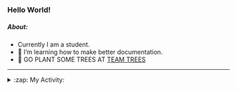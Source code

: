 ### Hello World!

##### About:
- Currently I am a student.
- 🌱 I’m learning how to make better documentation.
- 🌱 GO PLANT SOME TREES AT [TEAM TREES](https://teamtrees.org/)

---
<details>
  <summary>:zap: My Activity:</summary>
  
<!--START_SECTION:waka-->
![Code Time](http://img.shields.io/badge/Code%20Time-1%2C234%20hrs%2035%20mins-blue)

**I'm a Night 🦉** 

```text
🌞 Morning                1968 commits        ███░░░░░░░░░░░░░░░░░░░░░░   10.21 % 
🌆 Daytime                6519 commits        ████████░░░░░░░░░░░░░░░░░   33.82 % 
🌃 Evening                5527 commits        ███████░░░░░░░░░░░░░░░░░░   28.67 % 
🌙 Night                  5261 commits        ███████░░░░░░░░░░░░░░░░░░   27.29 % 
```
📅 **I'm Most Productive on Wednesday** 

```text
Monday                   2682 commits        ███░░░░░░░░░░░░░░░░░░░░░░   13.91 % 
Tuesday                  2650 commits        ███░░░░░░░░░░░░░░░░░░░░░░   13.75 % 
Wednesday                4531 commits        ██████░░░░░░░░░░░░░░░░░░░   23.51 % 
Thursday                 2514 commits        ███░░░░░░░░░░░░░░░░░░░░░░   13.04 % 
Friday                   2049 commits        ███░░░░░░░░░░░░░░░░░░░░░░   10.63 % 
Saturday                 1658 commits        ██░░░░░░░░░░░░░░░░░░░░░░░   08.60 % 
Sunday                   3191 commits        ████░░░░░░░░░░░░░░░░░░░░░   16.56 % 
```


📊 **This Week I Spent My Time On** 

```text
🔥 Editors: 
IntelliJ                 8 hrs 49 mins       ███████████████████░░░░░░   76.46 % 
VS Code                  2 hrs 2 mins        ████░░░░░░░░░░░░░░░░░░░░░   17.67 % 
Android Studio           40 mins             █░░░░░░░░░░░░░░░░░░░░░░░░   05.87 % 

🐱‍💻 Projects: 
java-springboot-projects 3 hrs 7 mins        ███████░░░░░░░░░░░░░░░░░░   27.13 % 
mysql-java               2 hrs 40 mins       ██████░░░░░░░░░░░░░░░░░░░   23.25 % 
music-api                2 hrs 30 mins       █████░░░░░░░░░░░░░░░░░░░░   21.69 % 
py-series                2 hrs 2 mins        ████░░░░░░░░░░░░░░░░░░░░░   17.67 % 
CSE224-Fundamentals-of-An30 mins             █░░░░░░░░░░░░░░░░░░░░░░░░   04.40 % 
```


 Last Updated on 14/10/2023 03:11:00 UTC
<!--END_SECTION:waka-->
</details>
